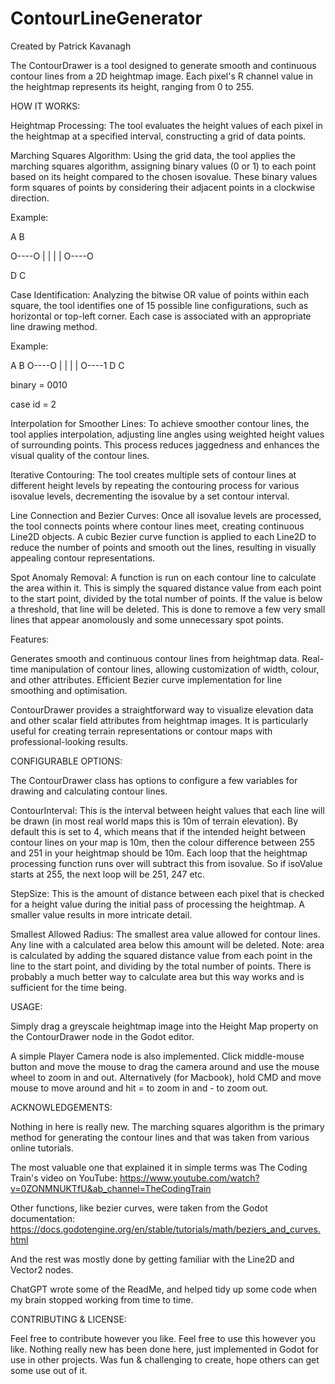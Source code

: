 # ContourLineGenerator
Created by Patrick Kavanagh

The ContourDrawer is a tool designed to generate smooth and continuous contour lines from a 2D heightmap image. Each pixel's R channel value in the heightmap represents its height, ranging from 0 to 255.

HOW IT WORKS:

Heightmap Processing:
The tool evaluates the height values of each pixel in the heightmap at a specified interval, constructing a grid of data points.

Marching Squares Algorithm:
Using the grid data, the tool applies the marching squares algorithm, assigning binary values (0 or 1) to each point based on its height compared to the chosen isovalue. These binary values form squares of points by considering their adjacent points in a clockwise direction.

Example:

 A    B 

 O----O 
 |    | 
 |    | 
 O----O
 
 D    C 


Case Identification:
Analyzing the bitwise OR value of points within each square, the tool identifies one of 15 possible line configurations, such as horizontal or top-left corner. Each case is associated with an appropriate line drawing method.

Example:

 A    B 
 O----O 
 |    | 
 |    | 
 O----1
 D    C 

binary = 0010

case id = 2

Interpolation for Smoother Lines:
To achieve smoother contour lines, the tool applies interpolation, adjusting line angles using weighted height values of surrounding points. This process reduces jaggedness and enhances the visual quality of the contour lines.

Iterative Contouring:
The tool creates multiple sets of contour lines at different height levels by repeating the contouring process for various isovalue levels, decrementing the isovalue by a set contour interval.

Line Connection and Bezier Curves:
Once all isovalue levels are processed, the tool connects points where contour lines meet, creating continuous Line2D objects. A cubic Bezier curve function is applied to each Line2D to reduce the number of points and smooth out the lines, resulting in visually appealing contour representations.

Spot Anomaly Removal:
A function is run on each contour line to calculate the area within it. This is simply the squared distance value from each point to the start point, divided by the total number of points. If the value is below a threshold, that line will be deleted. This is done to remove a few very small lines that appear anomolously and some unnecessary spot points.

Features:

Generates smooth and continuous contour lines from heightmap data.
Real-time manipulation of contour lines, allowing customization of width, colour, and other attributes.
Efficient Bezier curve implementation for line smoothing and optimisation.

ContourDrawer provides a straightforward way to visualize elevation data and other scalar field attributes from heightmap images. It is particularly useful for creating terrain representations or contour maps with professional-looking results.

CONFIGURABLE OPTIONS:

The ContourDrawer class has options to configure a few variables for drawing and calculating contour lines.

ContourInterval:
This is the interval between height values that each line will be drawn (in most real world maps this is 10m of terrain elevation). By default this is set to 4, which means that if the intended height between contour lines on your map is 10m, then the colour difference between 255 and 251 in your heightmap should be 10m.
Each loop that the heightmap processing function runs over will subtract this from isovalue. So if isoValue starts at 255, the next loop will be 251, 247 etc. 

StepSize:
This is the amount of distance between each pixel that is checked for a height value during the initial pass of processing the heightmap. A smaller value results in more intricate detail.

Smallest Allowed Radius:
The smallest area value allowed for contour lines. Any line with a calculated area below this amount will be deleted. Note: area is calculated by adding the squared distance value from each point in the line to the start point, and dividing by the total number of points. There is probably a much better way to calculate area but this way works and is sufficient for the time being.

USAGE:

Simply drag a greyscale heightmap image into the Height Map property on the ContourDrawer node in the Godot editor. 

A simple Player Camera node is also implemented. Click middle-mouse button and move the mouse to drag the camera around and use the mouse wheel to zoom in and out. Alternatively (for Macbook), hold CMD and move mouse to move around and hit = to zoom in and - to zoom out.

ACKNOWLEDGEMENTS:

Nothing in here is really new. The marching squares algorithm is the primary method for generating the contour lines and that was taken from various online tutorials. 

The most valuable one that explained it in simple terms was The Coding Train's video on YouTube:
https://www.youtube.com/watch?v=0ZONMNUKTfU&ab_channel=TheCodingTrain

Other functions, like bezier curves, were taken from the Godot documentation:
https://docs.godotengine.org/en/stable/tutorials/math/beziers_and_curves.html

And the rest was mostly done by getting familiar with the Line2D and Vector2 nodes.

ChatGPT wrote some of the ReadMe, and helped tidy up some code when my brain stopped working from time to time.

CONTRIBUTING & LICENSE:

Feel free to contribute however you like. Feel free to use this however you like. Nothing really new has been done here, just implemented in Godot for use in other projects. Was fun & challenging to create, hope others can get some use out of it.